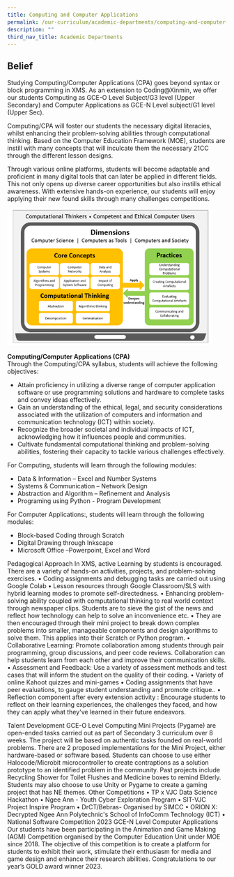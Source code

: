 ```yaml
---
title: Computing and Computer Applications
permalink: /our-curriculum/academic-departments/computing-and-computer-applications/
description: ""
third_nav_title: Academic Departments
---
```

Belief
------
Studying Computing/Computer Applications (CPA) goes beyond syntax or block programming in XMS. As an extension to Coding@Xinmin, we offer our students Computing as GCE-O Level Subject/G3 level (Upper Secondary) and Computer Applications as GCE-N Level subject/G1 level (Upper Sec). 

Computing/CPA will foster our students the necessary digital literacies, whilst enhancing their problem-solving abilities through computational thinking. Based on the Computer Education Framework (MOE), students are instill with many concepts that will inculcate them the necessary 21CC through the different lesson designs.

Through various online platforms, students will become adaptable and proficient in many digital tools that can later be applied in different fields. This not only opens up diverse career opportunities but also instills ethical awareness. With extensive hands-on experience, our students will enjoy applying their new found skills through many challenges competitions.

![](/images/Computing%20and%20CPA/computing_cpa_1.png)

**Computing/Computer Applications (CPA)**<br>
Through the Computing/CPA syllabus, students will achieve the following objectives:<br>
* Attain proficiency in utilizing a diverse range of computer application software or use programming solutions and hardware to complete tasks and convey ideas effectively.
* Gain an understanding of the ethical, legal, and security considerations associated with the utilization of computers and information and communication technology (ICT) within society.
* Recognize the broader societal and individual impacts of ICT, acknowledging how it influences people and communities.
* Cultivate fundamental computational thinking and problem-solving abilities, fostering their capacity to tackle various challenges effectively.

For Computing, students will learn through the following modules:
* Data &amp; Information – Excel and Number Systems
* Systems &amp; Communication – Network Design 
* Abstraction and Algorithm – Refinement and Analysis
* Programing using Python  - Program Development

For Computer Applications:, students will learn through the following modules:
* Block-based Coding through Scratch
* Digital Drawing through Inkscape
* Microsoft Office –Powerpoint, Excel and Word

Pedagogical Approach 
In XMS, active Learning by students is encouraged. There are a variety of hands-on activities, projects, and problem-solving exercises. 
•	Coding assignments and debugging tasks are carried out using Google Colab
•	Lesson resources through Google Classroom/SLS with hybrid learning modes to promote self-directedness.
•	Enhancing problem-solving ability coupled with computational thinking to real world context through newspaper clips. Students are to sieve the gist of the news and reflect how technology can help to solve an inconvenience etc. 
•	They are then encouraged through their mini project to break down complex problems into smaller, manageable components and design algorithms to solve them. This applies into their Scratch or Python program. 
•	Collaborative Learning: Promote collaboration among students through pair programming, group discussions, and peer code reviews. Collaboration can help students learn from each other and improve their communication skills.
•	Assessment and Feedback: Use a variety of assessment methods and test cases that will inform the student on the quality of their coding.
•	Variety of online Kahoot quizzes and mini-games
•	Coding assignments that have peer evaluations, to gauge student understanding and promote critique..
•	Reflection component after every extension activity : Encourage students to reflect on their learning experiences, the challenges they faced, and how they can apply what they've learned in their future endeavors.



Talent Development
GCE-O Level Computing
Mini Projects (Pygame) are open-ended tasks carried out as part of Secondary 3 curriculum over 8 weeks. The project will be based on authentic tasks founded on real-world problems. There are 2 proposed implementations for the Mini Project, either hardware-based or software based. Students can choose to use either Halocode/Microbit microcontroller to create contraptions as a solution prototype to an identified problem in the community. Past projects include Recycling Shower for Toilet Flushes and Medicine boxes to remind Elderly. Students may also choose to use Unity or Pygame to create a gaming project that has NE themes.
Other Competitions
•	TP x VJC Data Science Hackathon
•	Ngee Ann - Youth Cyber Exploration Program
•	SIT-VJC Project Inspire Program
•	DrCT/Bebras- Organised by SIMCC
•	ORION X: Decrypted Ngee Ann Polytechnic's School of InfoComm Technology (ICT)
•	National Software Competition 2023
GCE-N Level Computer Applications
Our students have been participating in the Animation and Game Making (AGM) Competition organised by the Computer Education Unit under MOE since 2018.  The objective of this competition is to create a platform for students to exhibit their work, stimulate their enthusiasm for media and game design and enhance their research abilities. Congratulations to our year’s GOLD award winner 2023.
